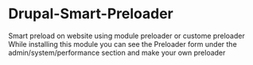 # Drupal-Smart-Preloader
Smart preload on website using module preloader or custome preloader
While installing this module you can see the Preloader form under the admin/system/performance section and make your own preloader
